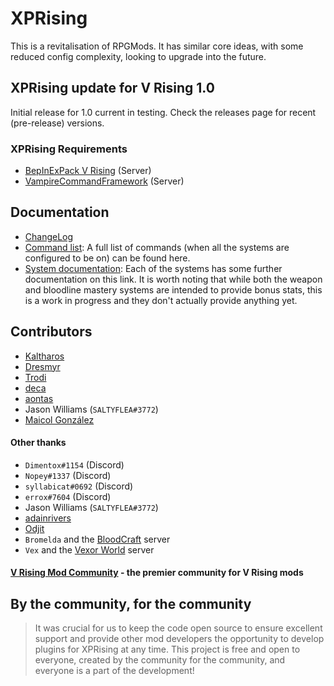 # XPRising

This is a revitalisation of RPGMods. It has similar core ideas, with some reduced config complexity, looking to upgrade into the future.

## XPRising update for V Rising 1.0

Initial release for 1.0 current in testing. Check the releases page for recent (pre-release) versions.

### XPRising Requirements

- [BepInExPack V Rising](https://v-rising.thunderstore.io/package/BepInEx/BepInExPack_V_Rising/) (Server)
- [VampireCommandFramework](https://v-rising.thunderstore.io/package/deca/VampireCommandFramework/) (Server)

## Documentation

- [ChangeLog](CHANGELOG.md)
- [Command list](Command.md): A full list of commands (when all the systems are configured to be on) can be found here.
- [System documentation](Documentation.md): Each of the systems has some further documentation on this link. It is worth noting that
while both the weapon and bloodline mastery systems are intended to provide bonus stats, this is a work in progress and they don't actually provide anything yet.

## Contributors

- [Kaltharos](https://github.com/Kaltharos)
- [Dresmyr](https://github.com/Darkon47)
- [Trodi](https://github.com/oscarpedrero)
- [deca](https://github.com/decaprime)
- [aontas](https://github.com/aontas)
- Jason Williams (`SALTYFLEA#3772`)
- [Maicol González](https://github.com/nerzhei)

#### Other thanks

- `Dimentox#1154` (Discord)
- `Nopey#1337` (Discord)
- `syllabicat#0692` (Discord)
- `errox#7604` (Discord)
- Jason Williams (`SALTYFLEA#3772`)
- [adainrivers](https://github.com/adainrivers)
- [Odjit](https://github.com/Odjit)
- `Bromelda` and the [BloodCraft](https://discord.gg/aDh98KtEWZ) server
- `Vex` and the [Vexor World](https://discord.gg/dnVXnHbS) server

#### [V Rising Mod Community](https://discord.gg/vrisingmods) - the premier community for V Rising mods

## By the community, for the community

> It was crucial for us to keep the code open source to ensure excellent support and provide other mod developers the opportunity to develop plugins for XPRising at any time. This project is free and open to everyone, created by the community for the community, and everyone is a part of the development!
